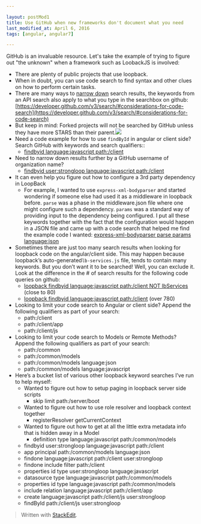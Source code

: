 ```yaml
---  

layout: postMod1
title: Use GitHub when new frameworks don't document what you need
last_modified_at: April 6, 2016
tags: [angular, angular7]  

--- 
```


GitHub is an invaluable resource. Let's take the example of trying to figure out "the unknown" when a framework such as  LoobackJS is involved:
-   There are plenty of public projects that use loopback.
-   When in doubt, you can use code search to find syntax and other clues on how to perform certain tasks.
-   There are many ways to [narrow down](https://help.github.com/articles/searching-code/) search results, the keywords from an API search also apply to what you type in the searchbox on github: [https://developer.github.com/v3/search/#considerations-for-code-search](https://developer.github.com/v3/search/#considerations-for-code-search)
-   But keep in mind: Forked projects will not be searched by GitHub unless they have more STARS than their parent.![](https://lh6.googleusercontent.com/_zPIzX78nxw3BIgBrwP7tP2kfALx1N7XOj8dfSMOvaKFp0MBEmbbqWTxR5m2HUVAVJvJq2wUgv7nzHFlYtheDZUxwQ77DtmKXIPI51RhxZ5PMyiiCDDzhvs0Ae8PKJXN1nrEQDxeStE)
-   Need a code example for how to use `findById` in angular or client side? Search GitHub with keywords and search qualifiers::
    - [findbyid language:javascript path:/client](https://github.com/search?q=findbyid+language%3Ajavascript+path%3A%2Fclient&type=Code&utf8=%E2%9C%93)
-   Need to narrow down results further by a GitHub username of organization name?
	- [findbyid user:strongloop language:javascript path:/client](https://github.com/search?utf8=%E2%9C%93&q=findbyid+user%3Astrongloop+language%3Ajavascript+path%3A%2Fclient&type=Code&ref=searchresults)
-   It can even help you figure out how to configure a 3rd party dependency in LoopBack
	- For example, I wanted to use `express-xml-bodyparser` and started wondering if someone else had used it as a middleware in loopback before. `parse` was a phase in the middleware.json file where one might configure such a dependency. `params` was a standard way of providing input to the dependency being configured. I put all these keywords together with the fact that the configuration would happen in a JSON file and came up with a code search that helped me find the example code I wanted: [express-xml-bodyparser parse params language:json](https://github.com/search?q=express-xml-bodyparser+parse+params+language%3Ajson&type=Code&utf8=%E2%9C%93)
- Sometimes there are just too many search results when looking for loopback code on the angular/client side. This may happen because loopback’s auto-generated`lb-services.js` file, tends to contain many keywords. But you don’t want it to be searched! Well, you can exclude it. Look at the difference in the # of search results for the following code queries on github:
	- [loopback findbyid language:javascript path:/client NOT lbServices](https://github.com/search?utf8=%E2%9C%93&q=loopback+findbyid+language%3Ajavascript+path%3A%2Fclient+NOT+lbServices&type=Code&ref=searchresults) (close to 80)
	- [loopback findbyid language:javascript path:/client](https://github.com/search?utf8=%E2%9C%93&q=loopback+findbyid+language%3Ajavascript+path%3A%2Fclient&type=Code&ref=searchresults) (over 780)
-   Looking to limit your code search to Angular or client side? Append the following qualifiers as part of your search:
	-   path:/client
	-   path:/client/app    
	-   path:/client/js
-   Looking to limit your code search to Models or Remote Methods? Append the following qualifiers as part of your search:
	-   path:/common    
	-   path:/common/models
	-   path:/common/models language:json    
	-   path:/common/models language:javascript
-   Here’s a bucket list of various other loopback keyword searches I’ve run to help myself:
	- Wanted to figure out how to setup paging in loopback server side scripts
		- skip limit path:/server/boot
	-   Wanted to figure out how to use role resolver and loopback context together
		- registerResolver getCurrentContext
	- Wanted to figure out how to get at all the little extra metadata info that is hidden away in a Model
		- definition type language:javascript path:/common/models
	- findbyid user:strongloop language:javascript path:/client
	- app principal path:/common/models language:json
	- findone language:javascript path:/client user:strongloop
	- findone include filter path:/client
	- properties id type user:strongloop language:javascript
	- datasource type language:javascript path:/common/models
	- properties id type language:javascript path:/common/models
	- include relation language:javascript path:/client/app
	- create language:javascript path:/client/js user:strongloop
	- findById path:/client/js user:strongloop

> Written with [StackEdit](https://stackedit.io/).
<!--stackedit_data:
eyJoaXN0b3J5IjpbLTEwNTU1NzIxOSwtMTk5MjYyOTgxMCwtMT
YxOTgzMDI2M119
-->